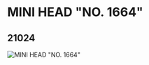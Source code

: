 # MINI HEAD "NO. 1664"
## 21024
![MINI HEAD "NO. 1664"](https://lc-www-live-s.legocdn.com/media/bricks/5/2/6112623.jpg)